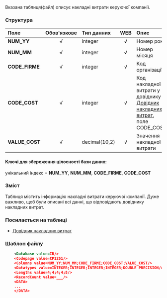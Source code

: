 Вказана таблиця(файл) описує накладні витрати керуючої компанії.

### Структура

Поле   | Обов'язкове |    Тип данних  | WEB|   Опис |
:----------------|:--:|:--------------|:--:|:--------
**NUM_YY**   | √ | integer       | √ |  Номер року
**NUM_MM**   | √ | integer   | √ | Номер місяця
**CODE_FIRME** | √ | integer   | √ | Код організації
**CODE_COST**    | √ | integer   | √ | Код накладної витрати у довіднику [Довідник накладних витрат](/Формат_файлу/Таблиця_IRCG_OVERHEAD_COSTS), поле CODE_COST
**VALUE_COST**   | √ | decimal(10,2)  | √ | Значення накладної витрати

#### Ключі для збереження цілосності бази даних:

унікальний індекс = **NUM_YY**, **NUM_MM**, **CODE_FIRME**, **CODE_COST**

### Зміст

Таблиця містить інформацію накладні витрати керуючої компанії. Дуже важливо, щоб були описані всі данні, що відповідають довіднику накладних витрат.

### Посилається на таблиці

- [Довідник накладних витрат](/Формат_файлу/Таблиця_IRCG_OVERHEAD_COSTS)

### Шаблон файлу

```XML
    <Database value=IB/>
    <Codepage value=CP1251/>
    <Columns value=NUM_YY;NUM_MM;CODE_FIRME;CODE_COST;VALUE_COST/>
    <Datatypes value=INTEGER;INTEGER;INTEGER;INTEGER;DOUBLE PRECISION/>
    <Lengths value=4;4;4;4;8/>
    <RecordCount value=___/>
    <DATA>
    ...
    </DATA>
```
